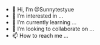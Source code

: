 - 👋 Hi, I’m @Sunnytestyue
- 👀 I’m interested in ...
- 🌱 I’m currently learning ...
- 💞️ I’m looking to collaborate on ...
- 📫 How to reach me ...

<!---
Sunnytestyue/Sunnytestyue is a ✨ special ✨ repository because its `README.md` (this file) appears on your GitHub profile.
You can click the Preview link to take a look at your changes.
--->
